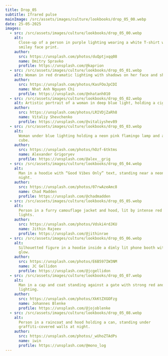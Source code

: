 ```yaml
---
title: Drop_05
subtitle: Ifrared pulse
mainImage: /src/assets/images/culture/lookbooks/drop_05_00.webp
date: 25-05-2025
images:
  - src: /src/assets/images/culture/lookbooks/drop_05_00.webp
    alt:
      Close-up of a person in purple lighting wearing a white T-shirt with a
      smiley face print.
    author:
      src: https://unsplash.com/photos/duQptjxqq08
      name: Dmitry Spravko
      profile: https://unsplash.com/@kaprion
  - src: /src/assets/images/culture/lookbooks/drop_05_01.webp
    alt: Woman in red dramatic lighting with shadows on her face and shoulder.
    author:
      src: https://unsplash.com/photos/KasFOoJpCDI
      name: Nhat Anh Nguyen Chi
      profile: https://unsplash.com/@nhatanh010
  - src: /src/assets/images/culture/lookbooks/drop_05_02.webp
    alt: Artistic portrait of a woman in deep blue light, holding a cigarette.
    author:
      src: https://unsplash.com/photos/LRIVDjZaRh8
      name: Vitaliy Shevchenko
      profile: https://unsplash.com/@vitaliyshev89
  - src: /src/assets/images/culture/lookbooks/drop_05_03.webp
    alt:
      Woman under blue lighting holding a neon pink flamingo lamp and a Rubik’s
      cube.
    author:
      src: https://unsplash.com/photos/hOzf-6tktms
      name: Alexander Grigoryev
      profile: https://unsplash.com/@alex__grig
  - src: /src/assets/images/culture/lookbooks/drop_05_04.webp
    alt:
      Man in a hoodie with “Good Vibes Only” text, standing near a neon sign at
      night.
    author:
      src: https://unsplash.com/photos/07rwAzeAmc8
      name: Chad Madden
      profile: https://unsplash.com/@chadmadden
  - src: /src/assets/images/culture/lookbooks/drop_05_05.webp
    alt:
      Person in a furry camouflage jacket and hood, lit by intense red street
      lights.
    author:
      src: https://unsplash.com/photos/Vdski4rdJKU
      name: Jithin Rajeev
      profile: https://unsplash.com/@jithinrae
  - src: /src/assets/images/culture/lookbooks/drop_05_06.webp
    alt:
      Silhouetted figure in a hoodie inside a dimly lit phone booth with orange
      glow.
    author:
      src: https://unsplash.com/photos/E6B597IW3NM
      name: JC Gellidon
      profile: https://unsplash.com/@jcgellidon
  - src: /src/assets/images/culture/lookbooks/drop_05_07.webp
    alt:
      Man in a cap and coat standing against a gate with strong red and blue
      lighting.
    author:
      src: https://unsplash.com/photos/XkKtZXGOFzg
      name: Johannes Blenke
      profile: https://unsplash.com/@jojoblenke
  - src: /src/assets/images/culture/lookbooks/drop_05_08.webp
    alt:
      Person in a raincoat and hood holding a can, standing under
      graffiti-covered walls at night.
    author:
      src: https://unsplash.com/photos/_wUhoZTAdPs
      name: iwin
      profile: https://unsplash.com/@mono_log
---
```

